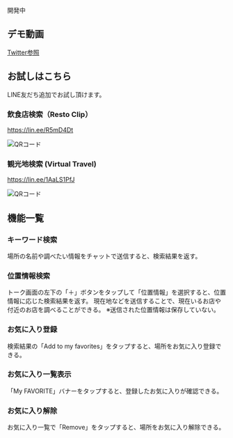 開発中


## デモ動画
[Twitter参照](https://twitter.com/i/status/1273208922682191875)

## お試しはこちら
LINE友だち追加でお試し頂けます。

### 飲食店検索（Resto Clip）
https://lin.ee/R5mD4Dt

![QRコード](https://qiita-image-store.s3.ap-northeast-1.amazonaws.com/0/113263/251e4c47-0a88-7f8d-d339-c5153a14ba86.png)

### 観光地検索 (Virtual Travel)
https://lin.ee/1AaLS1PfJ

![QRコード](https://qiita-image-store.s3.ap-northeast-1.amazonaws.com/0/113263/796db3f1-8b48-543b-820d-8ff59e4fb35a.png)

## 機能一覧
### キーワード検索
場所の名前や調べたい情報をチャットで送信すると、検索結果を返す。

### 位置情報検索
トーク画面の左下の「＋」ボタンをタップして「位置情報」を選択すると、位置情報に応じた検索結果を返す。
現在地などを送信することで、現在いるお店や付近のお店を調べることができる。
※送信された位置情報は保存していない。

### お気に入り登録
検索結果の「Add to my favorites」をタップすると、場所をお気に入り登録できる。

### お気に入り一覧表示
「My FAVORITE」バナーをタップすると、登録したお気に入りが確認できる。

### お気に入り解除
お気に入り一覧で「Remove」をタップすると、場所をお気に入り解除できる。
